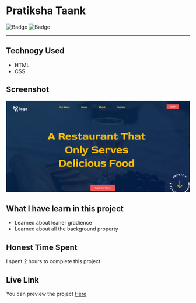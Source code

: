 # Pratiksha Taank
![Badge](https://img.shields.io/badge/Responsive-No-red)
![Badge](https://img.shields.io/badge/Live-Yes-brightgreen)
***
## Technogy Used
- HTML
- CSS
## Screenshot
![Project 2](./assets/P2.png)
## What I have learn in this project
- Learned about leaner gradience
- Learned about all the background property
## Honest Time Spent
I spent 2 hours to complete this project
## Live Link
You can preview the project [Here]()